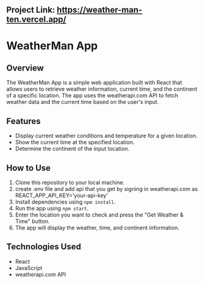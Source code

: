 ## Project Link: https://weather-man-ten.vercel.app/

# WeatherMan App

## Overview

The WeatherMan App is a simple web application built with React that allows users to retrieve weather information, current time, and the continent of a specific location. The app uses the weatherapi.com API to fetch weather data and the current time based on the user's input.

## Features

- Display current weather conditions and temperature for a given location.
- Show the current time at the specified location.
- Determine the continent of the input location.
  

## How to Use

1. Clone this repository to your local machine.
2. create .env file and add api that you get by signing in weatherapi.com as REACT_APP_API_KEY='your-api-key'
3. Install dependencies using `npm install`.
4. Run the app using `npm start`.
5. Enter the location you want to check and press the "Get Weather & Time" button.
6. The app will display the weather, time, and continent information.

## Technologies Used

- React
- JavaScript
- weatherapi.com API



